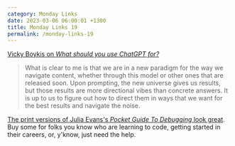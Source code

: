```yaml
---
category: Monday Links
date: 2023-03-06 06:00:01 +1300
title: Monday Links 19
permalink: /monday-links-19
---
```


[Vicky Boykis on *What should you use ChatGPT for?*](https://vickiboykis.com/2023/02/26/what-should-you-use-chatgpt-for/)

> What is clear to me is that we are in a new paradigm for the way we navigate content, whether through this model or other ones that are released soon. Upon prompting, the new universe gives us results, but those results are more directional vibes than concrete answers. It is up to us to figure out how to direct them in ways that we want for the best results and navigate the noise.

[The print versions of Julia Evans's *Pocket Guide To Debugging* look great](https://jvns.ca/blog/2023/02/11/print-copies-of-the-pocket-guide-to-debugging-have-arrived/). Buy some for folks you know who are learning to code, getting started in their careers, or, y'know, just need the help.